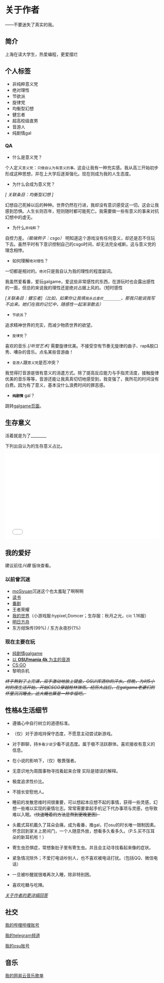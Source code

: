 # 关于作者
<div class="subtitle">——不要迷失了真实的我。</div>

## 简介
上海在读大学生，热爱编程，更爱摆烂
## 个人标签
* 非纯粹意义党
* 绝对理性
* 节欲派
* 旋律党
* 均衡型幻想
* 健忘者
* 超高校级直男
* 音游人
* 纯剧情gal
### QA
* 什么是意义党？

个人定义`意义党`：`只做自认为有意义的事。`这会让我有一种充实感。我从高三开始初步形成这种思想，并在上大学后逐渐强化。现在则成为我的人生态度。

* 为什么会成为意义党？

*[ 关联条目：均衡型幻想 ]*

幻想自己死掉以后的种种。世界仍然在行进，我却没有意识感受这一切。这会让我感到恐惧。人生长则百年，短则随时都可能死亡。我需要做一些有意义的事来对抗幻想中的虚无。
* 为什么`非纯粹`？

自控力差。*（极端例子：csgo）* 明知道这个游戏没有任何意义，却还是忍不住玩下去。虽然平时有下意识控制自己的csgo时间，却无法完全戒断。这与意义党的理念相悖。

* 如何理解`绝对理性`？

一切都是相对的。`绝对`只是我自认为我的理性的程度副词。

我虽然爱看番，爱玩galgame，爱这些非常感性的东西，在游玩时也会露出感性的一面，但总的来说我的理性还是绝对占据上风的。（短时感性

*[关联条目：健忘者]（比如，如果你让我填`我永远喜欢________`，那我只能说我写不出来。她们在我的记忆中，随感性一起渐渐散去）*

* `节欲派`？

追求精神世界的充实，而减少物质世界的欲望。

* `旋律党`？

喜欢的音乐 *[/听觉艺术]* 需要旋律优美。不接受空有节奏无旋律的曲子、rap&脱口秀、嘈杂的音乐。<span class="heimu" title="你知道的太多了">点名某些音游曲！</span>

* `音游人`跟`意义党`是否冲突？

我觉得打音游是很有意义的消遣方式。除了提高反应能力与手指灵活度，接触旋律优美的音乐等等，音游还能让我真真切切地感受到，我变强了，我所花的时间没有白费。因为有了意义，基本没什么浪费时间的罪恶感。

* **`纯剧情`** gal？

跳转[galgame页面](../hobbies/galgame.md#作者观点)。

## 生存意义
<span class="heimu" title="你知道的太多了">活着就是为了________</span>

下列出自认为的生存意义占比。

<!-- |  条目   |占比(%,初期数据)|
|  :----:  | :----: |
| 感受艺术  | 77 |
| 探索未知  | 10 |
| 体验生活  | 10 |
| 挑战自身  | 3 | -->

<iframe frameborder="no" src="/charts/sense_persentage_of_my_life.html" width="100%" height="280"></iframe>

## 我的爱好
建议前往*兴趣* 版块查看。
### 以前曾沉迷
* [moSiyuan](https://lmoliver.github.io/mosiyuan/)<span class="heimu" title="你知道的太多了">沉迷这个也太羞耻了啊啊啊</span>
* [读书](../hobbies/books.md)
* [番剧](../hobbies/anime.md)
* 王者荣耀
* [我的世界](../hobbies/Minecraft.md)（小游戏服:hypixel,Domcer；生存服：秋月之光，cic 1.16服）
* [明日方舟](../hobbies/other_games.md#明日方舟)
* 东方绀珠传(99%) / 东方永夜抄(1%)
### 现在主要在玩
* [纯剧情galgame](../hobbies/galgame.md)
* [以 **OSU!mania 4k** 为主的音游](../hobbies/rhythm_games.md)
* [CS:GO](../hobbies/csgo.md)
* 黎明杀机

~~*终于熬到了上完课，双手激动地放上键盘，OSU!挥洒你的汗水。傍晚，为时5小时的夜生活开始，开始CSGO穿越枪林弹雨。经历大战后，在galgame老婆们的怀里沉沉睡去，这大概也算是一种幸福吧。*~~

## 性格&生活细节

* 遵循心中自行树立的道德标准。
* （仅）对于游戏持保守态度，不愿意主动尝试新游戏。
* 对于群聊，持`多看少说`<span class="heimu" title="你知道的太多了">少看不说</span>态度。属于极不活跃群体。喜欢接收有意义的信息。
* 在小说的影响下，（仅）敬畏强者。
* 无意识地为周围事物寻找看起来合理 实际是错误的解释。
* 极度追求性价比。
* 不擅长安慰他人。

* 睡前的发散思维时间很重要，可以想起本应想不起的事情，获得一些灵感，幻想一些难以实现的豪情壮志。常常需要拿起手机记下代办事项与灵感，也导致难以入眠。~~（快速睡着的方法是熬到更晚更困）~~
* 头戴式耳机戴久了耳朵会痛，成为看番，推gal，打osu的时长唯一限制因素。怀念回到家关上房间门，一个人随意外放，想看多久看多久。（P.S.买不压耳朵的新耳机啦！）
* 寄生虫恐惧症，常想象肚子里有寄生虫。并且会主动寻找看起来像的症状。
* 紧急情况除外；不爱打电话吵别人，也不喜欢被电话打扰。（包括QQ、微信电话）
* 一旦被吵醒就很难再次入睡，除非特别困。
* 喜欢吃糖与吃辣。

*[关于作者的更详细回答](../hide/personal_details.md)*
## 社交
[我的哔哩哔哩账号](https://space.bilibili.com/346365047)

[我的telegram频道](https://t.me/withabsolutex)

[我的osu账号](https://osu.ppy.sh/users/25751103)

## 音乐

[我的网易云音乐歌单](https://music.163.com/playlist?id=3098200457&userid=2061039950)
